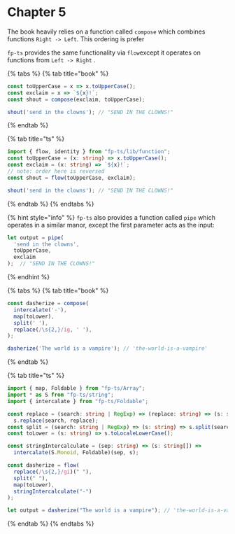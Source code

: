 # Chapter 5

The book heavily relies on a function called `compose` which combines functions `Right -> Left`.  This ordering is prefer  
  
`fp-ts` provides the same functionality via `flow`except it operates on functions from `Left -> Right` . 

{% tabs %}
{% tab title="book" %}
```javascript
const toUpperCase = x => x.toUpperCase();
const exclaim = x => `${x}!`;
const shout = compose(exclaim, toUpperCase);

shout('send in the clowns'); // "SEND IN THE CLOWNS!"
```
{% endtab %}

{% tab title="ts" %}
```typescript
import { flow, identity } from "fp-ts/lib/function";
const toUpperCase = (x: string) => x.toUpperCase();
const exclaim = (x: string) => `${x}!`;
// note: order here is reversed
const shout = flow(toUpperCase, exclaim); 

shout('send in the clowns'); // "SEND IN THE CLOWNS!"
```
{% endtab %}
{% endtabs %}

{% hint style="info" %}
`fp-ts` also provides a function called `pipe` which operates in a similar manor, except the first parameter acts as the input:

```typescript
let output = pipe(
  'send in the clowns', 
  toUpperCase, 
  exclaim
);  // "SEND IN THE CLOWNS!" 
```
{% endhint %}

{% tabs %}
{% tab title="book" %}
```javascript
const dasherize = compose(
  intercalate('-'),
  map(toLower),
  split(' '),
  replace(/\s{2,}/ig, ' '),
);

dasherize('The world is a vampire'); // 'the-world-is-a-vampire'
```
{% endtab %}

{% tab title="ts" %}
```typescript
import { map, Foldable } from "fp-ts/Array";
import * as S from "fp-ts/string";
import { intercalate } from "fp-ts/Foldable";

const replace = (search: string | RegExp) => (replace: string) => (s: string) =>
  s.replace(search, replace);
const split = (search: string | RegExp) => (s: string) => s.split(search);
const toLower = (s: string) => s.toLocaleLowerCase();

const stringIntercalculate = (sep: string) => (s: string[]) =>
  intercalate(S.Monoid, Foldable)(sep, s);

const dasherize = flow(
  replace(/\s{2,}/gi)(" "),
  split(" "),
  map(toLower),
  stringIntercalculate("-")
);

let output = dasherize("The world is a vampire"); // 'the-world-is-a-vampire'
```
{% endtab %}
{% endtabs %}




